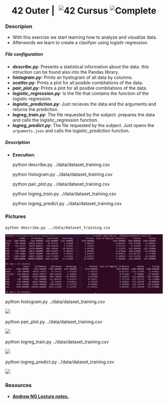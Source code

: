 <!--HEADER-->
<h1 align="center"> 42 Outer | 
 <picture>
  <source media="(prefers-color-scheme: dark)" srcset="https://cdn.simpleicons.org/42/white">
  <img alt="42" width=40 align="top" src="https://cdn.simpleicons.org/42/Black">
 </picture>
 Cursus 
 <img alt="Complete" src="https://raw.githubusercontent.com/Mqxx/GitHub-Markdown/main/blockquotes/badge/dark-theme/complete.svg">
</h1>
<!--FINISH HEADER-->

### Descripion
- With this exercise we start learning how to analyze and visualize data.
- Afterwords we learn to create a clasifyer using logistir regression.
##### File configuration
- **_describe.py_**: Presents a statistical information about the data. this intruction can be found also into the Pandas library.
- **_histogram.py_**: Prints an hystogram of all data by columns.
- **_scatter.py_**: Prints a plot for all posible combitations of the data.
- **_pair_plot.py_**: Prints a plot for all posible combitations of the data.
- **_logistic_regression.py_**: Is the file that contains the function of the logistic regression.
- **_logistic_prediction.py_**: Just recieves the data and the arguments and returns the prediction.
- **_logreg_train.py_**: The file requested by the subject. prepares the data and calls the logistic_regression function.
- **_logreg_predict.py_**: The file requested by the subject. Just opens the `arguments.json`  and calls the logistic_prediction function.


##### Description
- **Execution**: 
    
    python describe.py ../data/dataset_training.csv

    python histogram.py ../data/dataset_training.csv

    python pair_plot.py ../data/dataset_training.csv

    python logreg_train.py ../data/dataset_training.csv

    python logreg_predict.py ../data/dataset_training.csv


### Pictures
    python describe.py ../data/dataset_training.csv
<p>
  <img src="./pictures/Screenshot from 2025-02-22 09-36-44.png">
</p>
    python histogram.py ../data/dataset_training.csv
<p>
  <img src="./pictures/Screenshot from 2025-02-21 17-08-42.png">
</p>
    python pair_plot.py ../data/dataset_training.csv
<p>
  <img src="./pictures/Screenshot from 2025-02-21 17-08-42.png">
</p>
    python logreg_train.py ../data/dataset_training.csv
<p>
  <img src="./pictures/Screenshot from 2025-02-21 17-08-42.png">
</p>
    python logreg_predict.py ../data/dataset_training.csv
<p>
  <img src="./pictures/Screenshot from 2025-02-21 17-08-42.png">
</p>

### Resources

* **[Andrew NG Lexture notes.](https://sgfin.github.io/files/notes/CS229_Lecture_Notes.pdf)**

